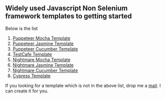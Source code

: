 ## Widely used Javascript Non Selenium framework templates to getting started

Below is the list

1. [Puppeteer Mocha Template](https://github.com/sridharbandi/Non-Selenium-Javascript-Getting-Started-Examples/tree/master/Puppeteer-Mocha-Template)
2. [Puppeteer Jasmine Template](https://github.com/sridharbandi/Non-Selenium-Javascript-Getting-Started-Examples/tree/master/Puppeteer-Jasmine-Template)
3. [Puppeteer Cucumber Template](https://github.com/sridharbandi/Non-Selenium-Javascript-Getting-Started-Examples/tree/master/Puppeteer-Cucumber-Template)
4. [TestCafe Template](https://github.com/sridharbandi/Non-Selenium-Javascript-Getting-Started-Examples/tree/master/TestCafe-Template)
5. [Nightmare Mocha Template](https://github.com/sridharbandi/Non-Selenium-Javascript-Getting-Started-Examples/tree/master/Nightmare-Mocha-Template)
6. [Nightmare Jasmine Template](https://github.com/sridharbandi/Non-Selenium-Javascript-Getting-Started-Examples/tree/master/Nightmare-Jasmine-Template)
7. [Nightmare Cucumber Template](https://github.com/sridharbandi/Non-Selenium-Javascript-Getting-Started-Examples/tree/master/Nightmare-Cucumber-Template)
8. [Cypress Template](https://github.com/sridharbandi/Non-Selenium-Javascript-Getting-Started-Examples/tree/master/Cypress-Template)

If you looking for a template which is not in the above list, drop me a [mail](mailto:sridhar.bandi.ece@gmail.com). I can create it for you.